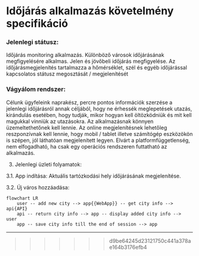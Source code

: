 # Időjárás alkalmazás követelmény specifikáció

### Jelenlegi státusz:
Időjárás monitoring alkalmazás. Különböző városok időjárásának megfigyelésére alkalmas. Jelen és jövőbeli időjárás megfigyelése. Az időjárásmegjelenítés tartalmazza a hőmérséklet, szél és egyéb időjárással kapcsolatos státusz megosztását / megjelenítését


### Vágyálom rendszer:
Célunk ügyfeleink naprakész, percre pontos információk szerzése a jelenlegi időjárásról annak céljából, hogy ne érhessék meglepetések utazás, kirándulás esetében, hogy tudják, mikor hogyan kell öltözködniük és mit kell magukkal vinniük az utazásokra. Az alkalmazásnak könnyen üzemeltethetőnek kell lennie. Az online megjelenítésnek lehetőleg reszponzívnak kell lennie, hogy mobil / tablet illetve számítógép eszközökön is szépen, jól láthatóan megjelenített legyen. Elvárt a platformfüggetlenség, nem elfogadható, ha csak egy operációs rendszeren futtatható az alkalmazás.


3. Jelenlegi üzleti folyamatok:

3.1. App indítása: Aktuális tartózkodási hely időjárásának megjelenítése.

3.2. Új város hozzáadása: 

```mermaid
flowchart LR
    user -- add new city --> app{{WebApp}} -- get city info --> api{API}
    api -- return city info --> app -- display added city info --> user
    app -- save city info till the end of session --> app
```
---
>>>>>>> d9be64245d23121750c441a378ae164b3176efb4
